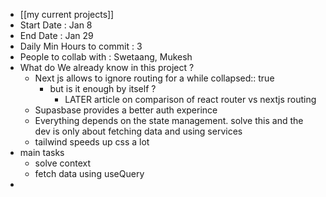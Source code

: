 - [[my current projects]]
- Start Date : Jan 8
- End Date : Jan 29
- Daily Min Hours to commit : 3
- People to collab with : Swetaang, Mukesh
- What do We already know in this project ?
	- Next js allows to ignore routing for a while 
	  collapsed:: true
		- but is it enough by itself ?
			- LATER article on comparison of react router vs nextjs routing
	- Supasbase provides a better auth experince
	- Everything depends on the state management. solve this and the dev is only about fetching data and using services
	- tailwind speeds up css a lot
- main tasks
	- solve context
	- fetch data using useQuery
-